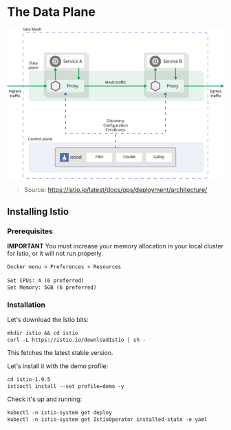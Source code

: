 # The Data Plane

![Istio architecture](img/istio-arch.svg)

> Source: https://istio.io/latest/docs/ops/deployment/architecture/

## Installing Istio

### Prerequisites

**IMPORTANT** You must increase your memory allocation in your local cluster for Istio, or it will not run properly.

	Docker menu > Preferences > Resources
	
	Set CPUs: 4 (6 preferred)
	Set Memory: 5GB (6 preferred)

### Installation

Let's download the Istio bits:

	mkdir istio && cd istio
	curl -L https://istio.io/downloadIstio | sh -

This fetches the latest stable version.

Let's install it with the demo profile:

	cd istio-1.9.5
	istioctl install --set profile=demo -y

Check it's up and running:

	kubectl -n istio-system get deploy
	kubectl -n istio-system get IstioOperator installed-state -o yaml
